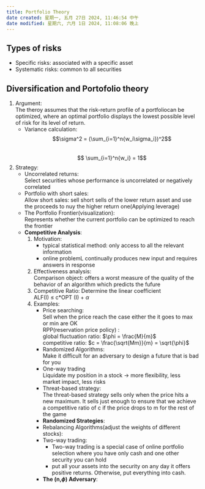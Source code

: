 ```yaml
---
title: Portfolio Theory
date created: 星期一, 五月 27日 2024, 11:46:54 中午
date modified: 星期六, 六月 1日 2024, 11:08:06 晚上
---
```


## Types of risks

- Specific risks: associated with a specific asset
- Systematic risks: common to all securities

## Diversification and Portofolio theory

1. Argument:  
   The theroy assumes that the risk-return profile of a portfoliocan be optimized, where an  optimal portfolio displays the lowest possible level of risk for its level of return.
   - Variance calculation:  
     $$\sigma^2 = (\sum_{i=1}^n{w_i\sigma_i})^2$$  
     $$ \sum_{i=1}^n{w_i} = 1$$
2. Strategy:
   - Uncorrelated returns:  
     Select securities whose performance is uncorrelated or negatively correlated
   - Portfolio with short sales:  
     Allow short sales: sell short sells of the lower return asset and use the proceeds to nuy the higher return one(Applying leverage)
   - The Portfolio Frontier(visualization):  
     Represents whether the current portfolio can be optimized to reach the frontier
   - **Competitive Analysis**:
     1. Motivation:
        - typical statistical method: only access to all the relevant information
        - online problemL continually produces new input and requires answers in response 
	 2. Effectiveness analysis:  
	    Comparison object: offers a worst measure of the quality of the behavior of an algorithm which predicts the fufure
	 3. Competitive Ratio: Determine the linear coefficient  
	    ALF(I)    $\leq$     c$*$OPT (I) + $\alpha$
     4. Examples:
        - Price searching:  
          Sell when the price reach the case either the it goes to max or min are OK  
          RPP(reservation price policy) :  
          global fluctuation ratio: $\phi = \frac{M}{m}$  
          competitive ratio: $c = \frac{\sqrt{Mm}}{m} = \sqrt{\phi}$
        - Randomized Algorithms:  
          Make it difficult for an adversary to design a future that is bad for you
        - One-way trading  
          Liquidate my position in a stock -> more flexibility, less market impact, less risks
	    - Threat-based strategy:  
	      The threat-based strategy sells only when the price hits a new maximum. It sells just enough to ensure that we achieve a competitive ratio of c if the price drops to m for the rest of the game
	    - **Randomized Strategies**:
	    - Rebalancing Algorithms(adjust the weights of different stocks):
	    - Two-way trading:
	      - Two-way trading is a special case of online portfolio selection where you have only cash and one other security you can hold
	      - put all your assets into the security on any day it offers positive returns. Otherwise, put everything into cash.
        - **The (n,$\phi$) Adversary**:
          